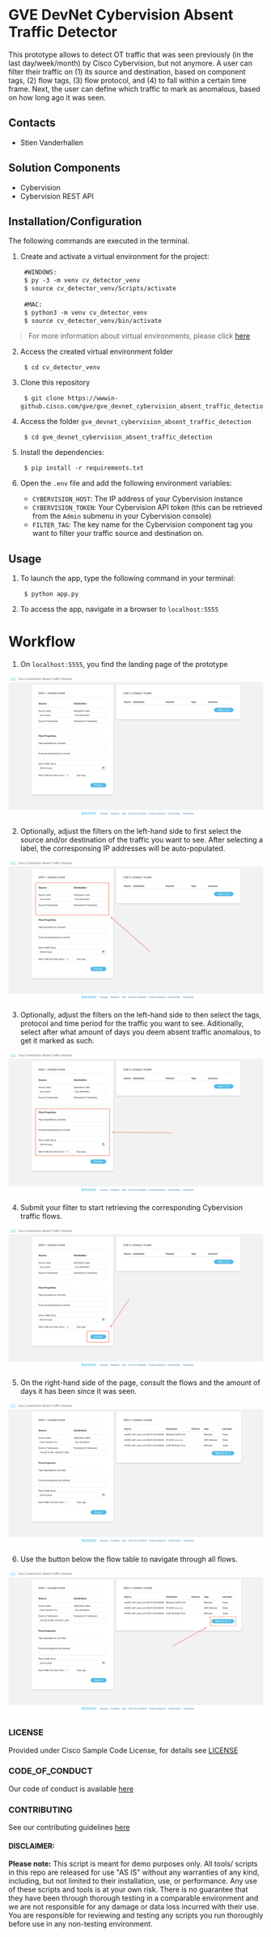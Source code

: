 # GVE DevNet Cybervision Absent Traffic Detector
This prototype allows to detect OT traffic that was seen previously (in the last day/week/month) by Cisco Cybervision, but not anymore. A user can filter their traffic on (1) its source and destination, based on component tags, (2) flow tags, (3) flow protocol, and (4) to fall within a certain time frame. Next, the user can define which traffic to mark as anomalous, based on how long ago it was seen.

## Contacts
* Stien Vanderhallen

## Solution Components
* Cybervision
* Cybervision REST API

## Installation/Configuration

The following commands are executed in the terminal.

1. Create and activate a virtual environment for the project:
   
        #WINDOWS:
        $ py -3 -m venv cv_detector_venv
        $ source cv_detector_venv/Scripts/activate

        #MAC:
        $ python3 -m venv cv_detector_venv 
        $ source cv_detector_venv/bin/activate
        
> For more information about virtual environments, please click [here](https://docs.python.org/3/tutorial/venv.html)

2. Access the created virtual environment folder

        $ cd cv_detector_venv

3. Clone this repository

        $ git clone https://wwwin-github.cisco.com/gve/gve_devnet_cybervision_absent_traffic_detection

4. Access the folder `gve_devnet_cybervision_absent_traffic_detection`

        $ cd gve_devnet_cybervision_absent_traffic_detection

5. Install the dependencies:

        $ pip install -r requirements.txt

6. Open the `.env` file and add the following environment variables:

    - `CYBERVISION_HOST`: The IP address of your Cybervision instance
    - `CYBERVISION_TOKEN`: Your Cybervision API token (this can be retrieved from the `Admin` submenu in your Cybervision console)
    - `FILTER_TAG`: The key name for the Cybervision component tag you want to filter your traffic source and destination on.


## Usage
1. To launch the app, type the following command in your terminal:

        $ python app.py

2. To access the app, navigate in a browser to `localhost:5555`


# Workflow

1. On `localhost:5555`, you find the landing page of the prototype

![](IMAGES/1image.png)

2. Optionally, adjust the filters on the left-hand side to first select the source and/or destination of the traffic you want to see. After selecting a label, the corresponsing IP addresses will be auto-populated.

![](IMAGES/2image.png)

3. Optionally, adjust the filters on the left-hand side to then select the tags, protocol and time period for the traffic you want to see. Aditionally, select after what amount of days you deem absent traffic anomalous, to get it marked as such.

![](IMAGES/3image.png)

4. Submit your filter to start retrieving the corresponding Cybervision traffic flows.

![](IMAGES/4image.png)

5. On the right-hand side of the page, consult the flows and the amount of days it has been since it was seen.

![](IMAGES/5image.png)

6. Use the button below the flow table to navigate through all flows.

![](IMAGES/6image.png)

### LICENSE

Provided under Cisco Sample Code License, for details see [LICENSE](LICENSE.md)

### CODE_OF_CONDUCT

Our code of conduct is available [here](CODE_OF_CONDUCT.md)

### CONTRIBUTING

See our contributing guidelines [here](CONTRIBUTING.md)

#### DISCLAIMER:
<b>Please note:</b> This script is meant for demo purposes only. All tools/ scripts in this repo are released for use "AS IS" without any warranties of any kind, including, but not limited to their installation, use, or performance. Any use of these scripts and tools is at your own risk. There is no guarantee that they have been through thorough testing in a comparable environment and we are not responsible for any damage or data loss incurred with their use.
You are responsible for reviewing and testing any scripts you run thoroughly before use in any non-testing environment.
